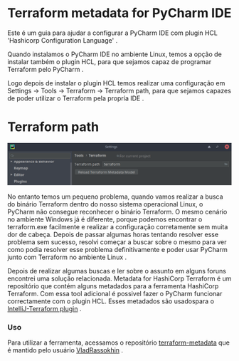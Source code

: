 # Terraform metadata for PyCharm IDE

Este é um guia para ajudar a configurar a PyCharm IDE com plugin HCL 'Hashicorp Configuration Language' .

Quando instalamos o PyCharm IDE no ambiente Linux, temos a opção de instalar também o plugin HCL, para que sejamos capaz de programar Terraform pelo PyCharm .

Logo depois de instalar o plugin HCL temos realizar uma configuração em Settings -> Tools -> Terraform -> Terraform path, para que sejamos capazes de poder utilizar o Terraform pela propría IDE .

# Terraform path
![terraform path](images/terraform_path.png)

No entanto temos um pequeno problema, quando vamos realizar a busca do binário Terraform dentro do nosso sistema operacional Linux, o PyCharm não consegue reconhecer o binário Terraform. O mesmo
cenário no ambiente Windows já é diferente, porque podemos encontrar o terraform.exe facilmente e realizar a configuração corretamente sem muita dor de cabeça. Depois de passar algumas horas 
tentando resolver esse problema sem sucesso, resolvi começar a buscar sobre o mesmo para ver como podia resolver esse problema definitivamente e poder usar PyCharm junto com Terraform no ambiente Linux .

Depois de realizar algumas buscas e ler sobre o assunto em alguns foruns encontrei uma solução relacionada. Metadata for HashiCorp Terraform é um repositório que contém alguns metadados para a 
ferramenta HashiCorp Terraform. Com essa tool adicional é possivel fazer o PyCharm funcionar correctamente com o plugin HCL. Esses metadados são usados ​​para o [IntelliJ-Terraform plugin](https://plugins.jetbrains.com/plugin/7808) .

### Uso

Para utilizar a ferramenta, acessamos o repositório [terraform-metadata](https://github.com/VladRassokhin/terraform-metadata) que é mantido pelo usuário [VladRassokhin](https://github.com/VladRassokhin) .
